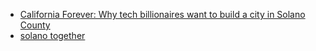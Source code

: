 
- [California Forever: Why tech billionaires want to build a city in Solano County](https://www.youtube.com/watch?v=4mqKmC2Zcwc)
- [solano together](https://www.solanotogether.org/)
